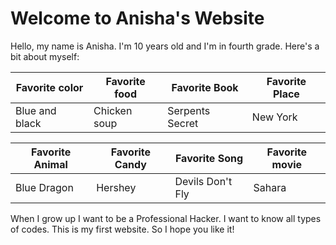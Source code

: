 # Welcome to Anisha's Website

Hello, my name is Anisha. I'm 10 years old and I'm in fourth grade. Here's a bit about myself:

| Favorite color|Favorite food| Favorite Book | Favorite Place
| ----------- | ----------- | ----------- | ----------- | 
| Blue and black | Chicken soup | Serpents Secret | New York

| Favorite Animal|Favorite Candy| Favorite Song | Favorite movie
| ----------- | ----------- | ----------- | ----------- | 
| Blue Dragon | Hershey | Devils Don't Fly | Sahara

When I grow up I want to be a Professional Hacker. I want to know all types of codes. This is my first website. So I hope you like it!